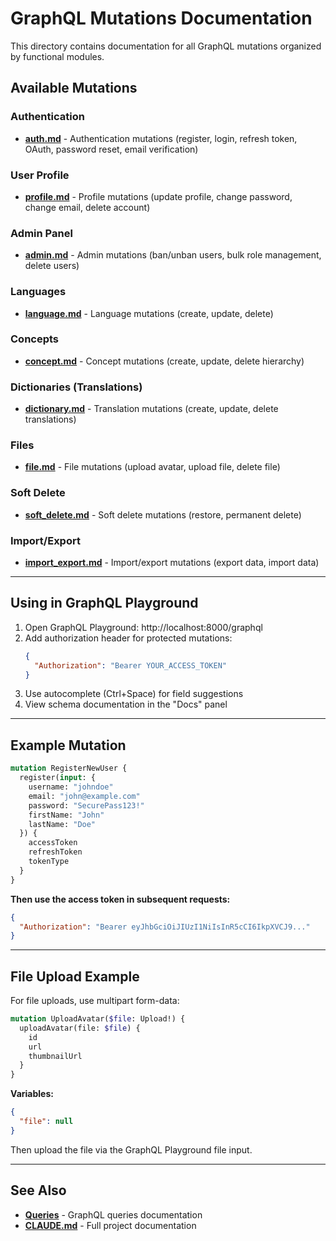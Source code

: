 # GraphQL Mutations Documentation

This directory contains documentation for all GraphQL mutations organized by functional modules.

## Available Mutations

### Authentication
- **[auth.md](auth.md)** - Authentication mutations (register, login, refresh token, OAuth, password reset, email verification)

### User Profile
- **[profile.md](profile.md)** - Profile mutations (update profile, change password, change email, delete account)

### Admin Panel
- **[admin.md](admin.md)** - Admin mutations (ban/unban users, bulk role management, delete users)

### Languages
- **[language.md](language.md)** - Language mutations (create, update, delete)

### Concepts
- **[concept.md](concept.md)** - Concept mutations (create, update, delete hierarchy)

### Dictionaries (Translations)
- **[dictionary.md](dictionary.md)** - Translation mutations (create, update, delete translations)

### Files
- **[file.md](file.md)** - File mutations (upload avatar, upload file, delete file)

### Soft Delete
- **[soft_delete.md](soft_delete.md)** - Soft delete mutations (restore, permanent delete)

### Import/Export
- **[import_export.md](import_export.md)** - Import/export mutations (export data, import data)

---

## Using in GraphQL Playground

1. Open GraphQL Playground: http://localhost:8000/graphql
2. Add authorization header for protected mutations:
   ```json
   {
     "Authorization": "Bearer YOUR_ACCESS_TOKEN"
   }
   ```
3. Use autocomplete (Ctrl+Space) for field suggestions
4. View schema documentation in the "Docs" panel

---

## Example Mutation

```graphql
mutation RegisterNewUser {
  register(input: {
    username: "johndoe"
    email: "john@example.com"
    password: "SecurePass123!"
    firstName: "John"
    lastName: "Doe"
  }) {
    accessToken
    refreshToken
    tokenType
  }
}
```

**Then use the access token in subsequent requests:**
```json
{
  "Authorization": "Bearer eyJhbGciOiJIUzI1NiIsInR5cCI6IkpXVCJ9..."
}
```

---

## File Upload Example

For file uploads, use multipart form-data:

```graphql
mutation UploadAvatar($file: Upload!) {
  uploadAvatar(file: $file) {
    id
    url
    thumbnailUrl
  }
}
```

**Variables:**
```json
{
  "file": null
}
```

Then upload the file via the GraphQL Playground file input.

---

## See Also

- **[Queries](../query/README.md)** - GraphQL queries documentation
- **[CLAUDE.md](../../../CLAUDE.md)** - Full project documentation
